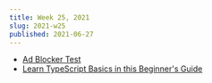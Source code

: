 ```yaml
---
title: Week 25, 2021
slug: 2021-w25
published: 2021-06-27
---
```


- [Ad Blocker Test](https://d3ward.github.io/toolz/src/adblock.html)
- [Learn TypeScript Basics in this Beginner's Guide](https://www.freecodecamp.org/news/learn-typescript-basics/)